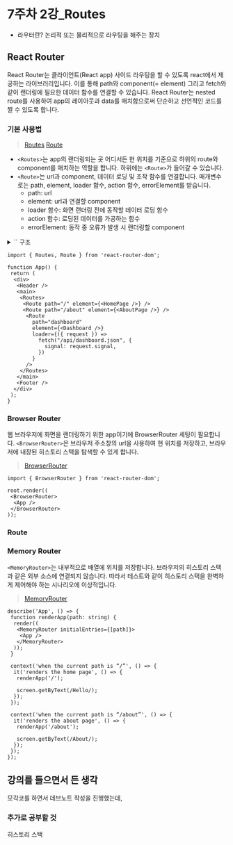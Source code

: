 # 7주차 2강\_Routes

- 라우터란? 논리적 또는 물리적으로 라우팅을 해주는 장치

## React Router

React Router는 클라이언트(React app) 사이드 라우팅을 할 수 있도록 react에서 제공하는 라이브러리입니다. 이를 통해 path와 component(= element) 그리고 fetch와 같이 랜더링에 필요한 데이터 함수를 연결할 수 있습니다. React Router는 nested route를 사용하여 app의 레이아웃과 data를 매치함으로써 단순하고 선언적인 코드를 짤 수 있도록 합니다.

### 기본 사용법

> [Routes](https://reactrouter.com/en/main/components/routes)
> [Route](https://reactrouter.com/en/main/route/route)

- `<Routes>`는 app의 랜더링되는 곳 어디서든 현 위치를 기준으로 하위의 route와 component를 매치하는 역할을 합니다. 하위에는 `<Route>`가 들어갈 수 있습니다.
- `<Route>`는 url과 component, 데이터 로딩 및 조작 함수를 연결합니다. 매개변수로는 path, element, loader 함수, action 함수, errorElement를 받습니다.
  - path: url
  - element: url과 연결할 component
  - loader 함수: 화면 랜더링 전에 동작할 데이터 로딩 함수
  - action 함수: 로딩된 데이터를 가공하는 함수
  - errorElement: 동작 중 오류가 발생 시 랜더링할 component

<details>

<summary> `<Route>` 구조 </summary>

  ```jsx
  const router = createBrowserRouter([
    {
      // it renders this element
      element: <Team />,

      // when the URL matches this segment
      path: "teams/:teamId",

      // with this data loaded before rendering
      loader: async ({ request, params }) => {
        return fetch(
          `/fake/api/teams/${params.teamId}.json`,
          { signal: request.signal }
        );
      },

      // performing this mutation when data is submitted to it
      action: async ({ request }) => {
        return updateFakeTeam(await request.formData());
      },

      // and renders this element in case something went wrong
      errorElement: <ErrorBoundary />,
    },

  ]);
  ```

</details>

```tsx
import { Routes, Route } from 'react-router-dom';

function App() {
 return (
  <div>
   <Header />
   <main>
    <Routes>
     <Route path="/" element={<HomePage />} />
     <Route path="/about" element={<AboutPage />} />
      <Route
        path="dashboard"
        element={<Dashboard />}
        loader={({ request }) =>
          fetch("/api/dashboard.json", {
            signal: request.signal,
          })
        }
      />
    </Routes>
   </main>
   <Footer />
  </div>
 );
}
```

### Browser Router

웹 브라우저에 화면을 랜더링하기 위한 app이기에 BrowserRouter 세팅이 필요합니다. `<BrowserRouter>`은 브라우저 주소창의 url을 사용하여 현 위치를 저장하고, 브라우저에 내장된 히스토리 스택을 탐색할 수 있게 합니다.

> [BrowserRouter](https://reactrouter.com/en/main/router-components/browser-router)

```tsx
import { BrowserRouter } from 'react-router-dom';

root.render((
 <BrowserRouter>
  <App />
 </BrowserRouter>
));
```

### Route

### Memory Router

`<MemoryRouter>`는 내부적으로 배열에 위치를 저장합니다. 브라우저의 히스토리 스택과 같은 외부 소스에 연결되지 않습니다. 따라서 테스트와 같이 히스토리 스택을 완벽하게 제어해야 하는 시나리오에 이상적입니다.

> [MemoryRouter](https://reactrouter.com/en/main/router-components/memory-router)

```tsx
describe('App', () => {
 function renderApp(path: string) {
  render((
   <MemoryRouter initialEntries={[path]}>
    <App />
   </MemoryRouter>
  ));
 }

 context('when the current path is “/”', () => {
  it('renders the home page', () => {
   renderApp('/');

   screen.getByText(/Hello/);
  });
 });

 context('when the current path is “/about”', () => {
  it('renders the about page', () => {
   renderApp('/about');

   screen.getByText(/About/);
  });
 });
});
```

## 강의를 들으면서 든 생각

모각코를 하면서 데브노트 작성을 진행했는데, 

### 추가로 공부할 것

히스토리 스택
